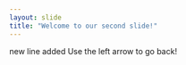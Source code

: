 ```yaml
---
layout: slide
title: "Welcome to our second slide!"
---
```

new line added
Use the left arrow to go back!
